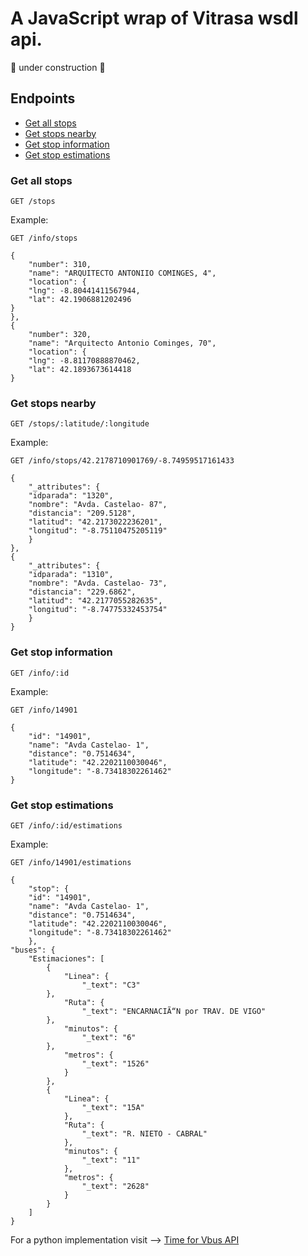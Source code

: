 # A JavaScript wrap of Vitrasa wsdl api.

:construction: under construction :construction:

## Endpoints

* [Get all stops](#get-all-stops)
* [Get stops nearby](#get-stops-nearby)
* [Get stop information](#get-stop-information)
* [Get stop estimations](#get-stop-estimations)

### Get all stops

``` http
GET /stops
```

Example:

``` http
GET /info/stops

{
    "number": 310,
    "name": "ARQUITECTO ANTONIIO COMINGES, 4",
    "location": {
    "lng": -8.80441411567944,
    "lat": 42.1906881202496
}
},
{
    "number": 320,
    "name": "Arquitecto Antonio Cominges, 70",
    "location": {
    "lng": -8.81170888870462,
    "lat": 42.1893673614418
}

```

### Get stops nearby

``` http
GET /stops/:latitude/:longitude
```

Example:

``` http
GET /info/stops/42.2178710901769/-8.74959517161433

{
    "_attributes": {
    "idparada": "1320",
    "nombre": "Avda. Castelao- 87",
    "distancia": "209.5128",
    "latitud": "42.2173022236201",
    "longitud": "-8.75110475205119"
    }
},
{
    "_attributes": {
    "idparada": "1310",
    "nombre": "Avda. Castelao- 73",
    "distancia": "229.6862",
    "latitud": "42.2177055282635",
    "longitud": "-8.74775332453754"
    }
}
```

### Get stop information

``` http
GET /info/:id
```

Example:

``` http
GET /info/14901

{
    "id": "14901",
    "name": "Avda Castelao- 1",
    "distance": "0.7514634",
    "latitude": "42.2202110030046",
    "longitude": "-8.73418302261462"
}
```

### Get stop estimations

``` http
GET /info/:id/estimations
```

Example:

``` http
GET /info/14901/estimations

{
    "stop": {
    "id": "14901",
    "name": "Avda Castelao- 1",
    "distance": "0.7514634",
    "latitude": "42.2202110030046",
    "longitude": "-8.73418302261462"
    },
"buses": {
    "Estimaciones": [
        {
            "Linea": {
                "_text": "C3"
        },
            "Ruta": {
                "_text": "ENCARNACIÃ“N por TRAV. DE VIGO"
        },
            "minutos": {
                "_text": "6"
        },
            "metros": {
                "_text": "1526"
            }
        },
        {
            "Linea": {
                "_text": "15A"
            },
            "Ruta": {
                "_text": "R. NIETO - CABRAL"
            },
            "minutos": {
                "_text": "11"
            },
            "metros": {
                "_text": "2628"
            }
        }
    ]
}
```

For a python implementation visit --> [Time for Vbus API](https://github.com/abdonrd/time-for-vbus-api)
